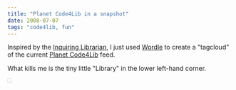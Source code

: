```yaml
---
title: "Planet Code4Lib in a snapshot"
date: 2008-07-07
tags: "code4lib, fun"
---
```


Inspired by the [Inquiring Librarian](http://inquiringlibrarian.blogspot.com/2008/07/i-couldnt-resist.html), I just used [Wordle](http://wordle.net) to create a "tagcloud" of the current [Planet Code4Lib]() feed.

What kills me is the tiny little "Library" in the lower left-hand corner.

<a href="http://wordle.net/gallery/wrdl/55861/Planet_Code4lib"
 title="Wordle: Planet Code4lib"><img alt="" 
src="http://wordle.net/thumb/wrdl/55861/Planet_Code4lib"
style="padding:4px;border:1px solid #ddd" />
</a>
